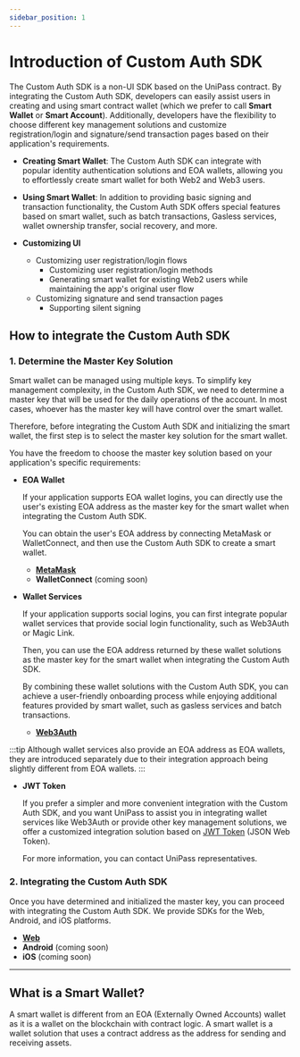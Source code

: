 ```yaml
---
sidebar_position: 1
---
```


# Introduction of Custom Auth SDK

The Custom Auth SDK is a non-UI SDK based on the UniPass contract. By integrating the Custom Auth SDK, developers can easily assist users in creating and using smart contract wallet (which we prefer to call **Smart Wallet** or **Smart Account**). Additionally, developers have the flexibility to choose different key management solutions and customize registration/login and signature/send transaction pages based on their application's requirements.

* **Creating Smart Wallet**: The Custom Auth SDK can integrate with popular identity authentication solutions and EOA wallets, allowing you to effortlessly create smart wallet for both Web2 and Web3 users.

* **Using Smart Wallet**: In addition to providing basic signing and transaction functionality, the Custom Auth SDK offers special features based on smart wallet, such as batch transactions, Gasless services, wallet ownership transfer, social recovery, and more.

* **Customizing UI**
    * Customizing user registration/login flows
        * Customizing user registration/login methods
        * Generating smart wallet for existing Web2 users while maintaining the app's original user flow
    * Customizing signature and send transaction pages
        * Supporting silent signing

## How to integrate the Custom Auth SDK

### 1. Determine the Master Key Solution

Smart wallet can be managed using multiple keys. To simplify key management complexity, in the Custom Auth SDK, we need to determine a master key that will be used for the daily operations of the account. In most cases, whoever has the master key will have control over the smart wallet.

Therefore, before integrating the Custom Auth SDK and initializing the smart wallet, the first step is to select the master key solution for the smart wallet.

You have the freedom to choose the master key solution based on your application's specific requirements:

* **EOA Wallet**

    If your application supports EOA wallet logins, you can directly use the user's existing EOA address as the master key for the smart wallet when integrating the Custom Auth SDK.

    You can obtain the user's EOA address by connecting MetaMask or WalletConnect, and then use the Custom Auth SDK to create a smart wallet.

    * [**MetaMask**](./init-master-key/01-eoa.md/#init-master-key-from-metamask)
    * **WalletConnect** (coming soon)

* **Wallet Services**

    If your application supports social logins, you can first integrate popular wallet services that provide social login functionality, such as Web3Auth or Magic Link.
    
    Then, you can use the EOA address returned by these wallet solutions as the master key for the smart wallet when integrating the Custom Auth SDK.

    By combining these wallet solutions with the Custom Auth SDK, you can achieve a user-friendly onboarding process while enjoying additional features provided by smart wallet, such as gasless services and batch transactions.

    * [**Web3Auth**](./init-master-key/02-waas.md/#init-master-key-from-web3auth)

:::tip
Although wallet services also provide an EOA address as EOA wallets, they are introduced separately due to their integration approach being slightly different from EOA wallets.
:::

* **JWT Token**

    If you prefer a simpler and more convenient integration with the Custom Auth SDK, and you want UniPass to assist you in integrating wallet services like Web3Auth or provide other key management solutions, we offer a customized integration solution based on [JWT Token](https://jwt.io/) (JSON Web Token).

    For more information, you can contact UniPass representatives.

### 2. Integrating the Custom Auth SDK

Once you have determined and initialized the master key, you can proceed with integrating the Custom Auth SDK. We provide SDKs for the Web, Android, and iOS platforms.

* [**Web**](./web-sdk/01-quick-start.md)
* **Android** (coming soon)
* **iOS** (coming soon)

---

## What is a Smart Wallet?

A smart wallet is different from an EOA (Externally Owned Accounts) wallet as it is a wallet on the blockchain with contract logic. A smart wallet is a wallet solution that uses a contract address as the address for sending and receiving assets.